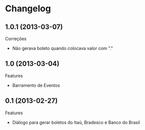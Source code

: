 Changelog
=========

## 1.0.1 (2013-03-07)

Correções
- Não gerava boleto quando colocava valor com "."

## 1.0 (2013-03-04)

Features
- Barramento de Eventos

## 0.1 (2013-02-27)

Features
- Diálogo para gerar boletos do Itaú, Bradesco e Banco do Brasil